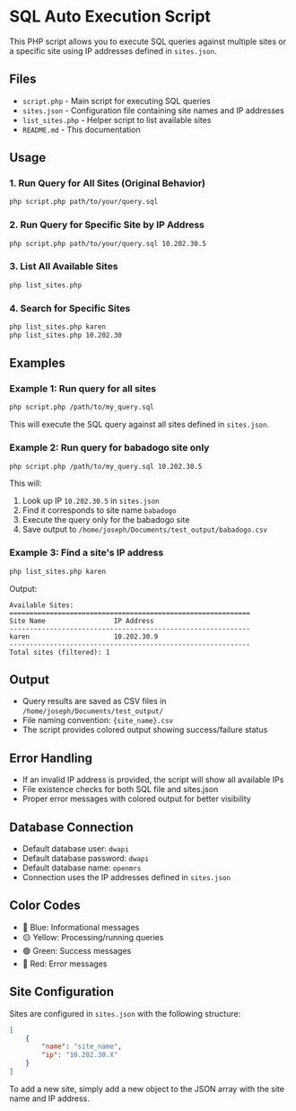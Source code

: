 # SQL Auto Execution Script

This PHP script allows you to execute SQL queries against multiple sites or a specific site using IP addresses defined in `sites.json`.

## Files

- `script.php` - Main script for executing SQL queries
- `sites.json` - Configuration file containing site names and IP addresses
- `list_sites.php` - Helper script to list available sites
- `README.md` - This documentation

## Usage

### 1. Run Query for All Sites (Original Behavior)
```bash
php script.php path/to/your/query.sql
```

### 2. Run Query for Specific Site by IP Address
```bash
php script.php path/to/your/query.sql 10.202.30.5
```

### 3. List All Available Sites
```bash
php list_sites.php
```

### 4. Search for Specific Sites
```bash
php list_sites.php karen
php list_sites.php 10.202.30
```

## Examples

### Example 1: Run query for all sites
```bash
php script.php /path/to/my_query.sql
```
This will execute the SQL query against all sites defined in `sites.json`.

### Example 2: Run query for babadogo site only
```bash
php script.php /path/to/my_query.sql 10.202.30.5
```
This will:
1. Look up IP `10.202.30.5` in `sites.json`
2. Find it corresponds to site name `babadogo`
3. Execute the query only for the babadogo site
4. Save output to `/home/joseph/Documents/test_output/babadogo.csv`

### Example 3: Find a site's IP address
```bash
php list_sites.php karen
```
Output:
```
Available Sites:
============================================================
Site Name                 IP Address     
------------------------------------------------------------
karen                     10.202.30.9    
------------------------------------------------------------
Total sites (filtered): 1
```

## Output

- Query results are saved as CSV files in `/home/joseph/Documents/test_output/`
- File naming convention: `{site_name}.csv`
- The script provides colored output showing success/failure status

## Error Handling

- If an invalid IP address is provided, the script will show all available IPs
- File existence checks for both SQL file and sites.json
- Proper error messages with colored output for better visibility

## Database Connection

- Default database user: `dwapi`
- Default database password: `dwapi`
- Default database name: `openmrs`
- Connection uses the IP addresses defined in `sites.json`

## Color Codes

- 🔵 Blue: Informational messages
- 🟡 Yellow: Processing/running queries
- 🟢 Green: Success messages
- 🔴 Red: Error messages

## Site Configuration

Sites are configured in `sites.json` with the following structure:
```json
[
    {
        "name": "site_name",
        "ip": "10.202.30.X"
    }
]
```

To add a new site, simply add a new object to the JSON array with the site name and IP address.

